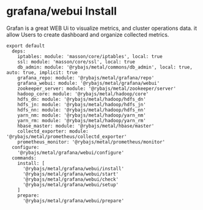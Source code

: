 
# grafana/webui Install

Grafan is a great WEB Ui to visualize metrics, and cluster operations data. it allow Users
to create dashboard and organize collected metrics.

    export default
      deps:
        iptables: module: 'masson/core/iptables', local: true
        ssl: module: 'masson/core/ssl', local: true
        db_admin: module: '@rybajs/metal/commons/db_admin', local: true, auto: true, implicit: true
        grafana_repo: module: '@rybajs/metal/grafana/repo'
        grafana_webui: module: '@rybajs/metal/grafana/webui'
        zookeeper_server: module: '@rybajs/metal/zookeeper/server'
        hadoop_core: module: '@rybajs/metal/hadoop/core'
        hdfs_dn: module: '@rybajs/metal/hadoop/hdfs_dn'
        hdfs_jn: module: '@rybajs/metal/hadoop/hdfs_jn'
        hdfs_nn: module: '@rybajs/metal/hadoop/hdfs_nn'
        yarn_nm: module: '@rybajs/metal/hadoop/yarn_nm'
        yarn_rm: module: '@rybajs/metal/hadoop/yarn_rm'
        hbase_master: module: '@rybajs/metal/hbase/master'
        collectd_exporter: module: '@rybajs/metal/prometheus/collectd_exporter'
        prometheus_monitor: '@rybajs/metal/prometheus/monitor'
      configure:
        '@rybajs/metal/grafana/webui/configure'
      commands:
        install: [
          '@rybajs/metal/grafana/webui/install'
          '@rybajs/metal/grafana/webui/start'
          '@rybajs/metal/grafana/webui/check'
          '@rybajs/metal/grafana/webui/setup'
        ]
        prepare:
          '@rybajs/metal/grafana/webui/prepare'

